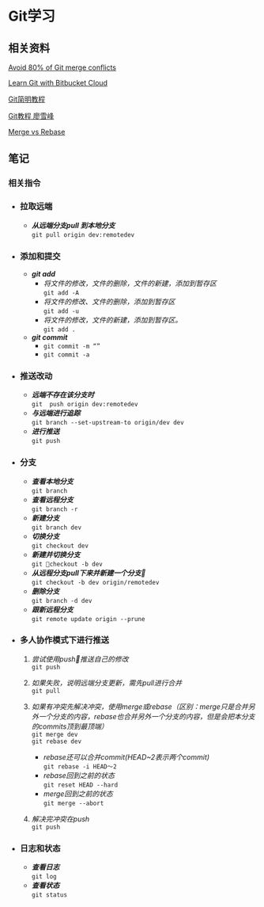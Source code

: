 # Git学习

## 相关资料
[Avoid 80% of Git merge conflicts][1]

[Learn Git with Bitbucket Cloud][2]

[Git简明教程][3]

[Git教程 廖雪峰][4]

[Merge vs Rebase][5]


[1]:https://medium.com/front-end-hacking/avoid-80-of-merge-conflicts-with-git-rebase-b5d755a082a6               
[2]:https://www.atlassian.com/git/tutorials/learn-git-with-bitbucket-cloud
[3]:http://rogerdudler.github.io/git-guide/index.zh.html  
[4]:https://www.liaoxuefeng.com/wiki/0013739516305929606dd18361248578c67b8067c8c017b000/
[5]:https://mislav.net/2013/02/merge-vs-rebase/

## 笔记


### 相关指令

* ### 拉取远端
    * ***从远端分支pull 到本地分支***  
    `git pull origin dev:remotedev`

* ### 添加和提交  
    * ***git add***
        * _将文件的修改，文件的删除，文件的新建，添加到暂存区_  
        `git add -A`
        * _将文件的修改、文件的删除，添加到暂存区_  
        `git add -u`
        * _将文件的修改，文件的新建，添加到暂存区。_  
        `git add .`
    * ***git commit***
        * `git commit -m “”`
        * `git commit -a`

* ### 推送改动
    * ***远端不存在该分支时***      
      `git  push origin dev:remotedev`     
    * ***与远端进行追踪***      
      `git branch --set-upstream-to origin/dev dev`
    * ***进行推送***       
      `git push`
   

* ### 分支
    * ***查看本地分支***        
    `git branch`
    * ***查看远程分支***  
    `git branch -r`
    * ***新建分支***  
    `git branch dev`
    * ***切换分支***  
    `git checkout dev`
    * ***新建并切换分支***  
    `git checkout -b dev`
    * ***从远程分支pull下来并新建一个分支***  
    `git checkout -b dev origin/remotedev`
    * ***删除分支***  
    `git branch -d dev`
    * ***跟新远程分支***    
    `git remote update origin --prune`
    

* ### 多人协作模式下进行推送
    1. _尝试使用push推送自己的修改_  
     `git push`
    2. _如果失败，说明远端分支更新，需先pull进行合并_  
     `git pull`
    3. _如果有冲突先解决冲突，使用merge或rebase（区别：merge只是合并另外一个分支的内容，rebase也合并另外一个分支的内容，但是会把本分支的commits顶到最顶端）_  
     `git merge dev`  
     `git rebase dev`
      
        * _rebase还可以合并commit(HEAD~2表示两个commit)_   
        `git rebase -i HEAD～2`
        * _rebase回到之前的状态_  
        `git reset HEAD --hard`
        * _merge回到之前的状态_  
        `git merge --abort`
    4. _解决完冲突在push_  
     `git push`


* ### 日志和状态
    * ***查看日志***  
    `git log`
    * ***查看状态***  
    `git status`